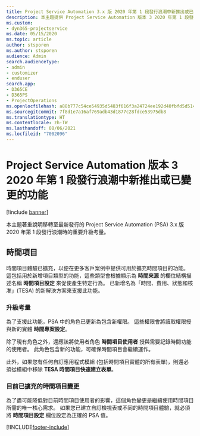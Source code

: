 ```yaml
---
title: Project Service Automation 3.x 版 2020 年第 1 段發行浪潮中新推出或已變更的功能
description: 本主題提供 Project Service Automation 版本 3 2020 年第 1 段發行浪潮中新推出或已變更功能的相關資訊。
ms.custom:
- dyn365-projectservice
ms.date: 05/15/2020
ms.topic: article
author: stsporen
ms.author: stsporen
audience: Admin
search.audienceType:
- admin
- customizer
- enduser
search.app:
- D365CE
- D365PS
- ProjectOperations
ms.openlocfilehash: a88b777c54ce54935d5483f616f3a24724ee192d40fbfd5d514f990e958dd5ea
ms.sourcegitcommit: 7f8d1e7a16af769adb43d1877c28fdce53975db8
ms.translationtype: HT
ms.contentlocale: zh-TW
ms.lasthandoff: 08/06/2021
ms.locfileid: "7002096"
---
```

# <a name="whats-new-or-changed-in-project-service-automation-version-3-wave-1-2020"></a>Project Service Automation 版本 3 2020 年第 1 段發行浪潮中新推出或已變更的功能

[!include [banner](../includes/psa-now-project-operations.md)]

本主題著重說明移轉至最新發行的 Project Service Automation (PSA) 3.x 版 2020 年第 1 段發行浪潮時的重要升級考量。

## <a name="time-entry"></a>時間項目
時間項目體驗已擴充，以便在更多客戶案例中提供可用於擴充時間項目的功能。 這包括用於新增項目類型的功能，這些類型會根據顯示為 **時間來源** 的欄位結構描述名稱 **時間項目設定** 來促使產生特定行為。 已新增名為「時間、費用、狀態和核准」(TESA) 的新解決方案來支援此功能。

### <a name="upgrade-consideration"></a>升級考量
為了支援此功能，PSA 中的角色已更新為包含新權限。 這些權限會將讀取權限授與新的實體 **時間專案設定**。

除了現有角色之外，還應該將使用者角色 **時間項目使用者** 授與需要記錄時間功能的使用者。 此角色包含新的功能，可確保時間項目會繼續運作。

此外，如果您有任何自訂應用程式模組 (包括時間項目實體的所有表單)，則還必須從模組中移除 **TESA 時間項目快速建立表單**。

### <a name="currently-extended-time-entry-changes"></a>目前已擴充的時間項目變更
為了盡可能降低對目前時間項目使用者的影響，這個角色變更是繼續使用時間項目所需的唯一核心需求。 如果您已建立自訂檢視表或不同的時間項目體驗，就必須將 **時間項目設定** 欄位設定為正確的 PSA 值。


[!INCLUDE[footer-include](../includes/footer-banner.md)]
